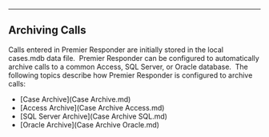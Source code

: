   ---------------------
  **Archiving Calls**
  ---------------------

Calls entered in Premier Responder are initially stored in the local
cases.mdb data file.  Premier Responder can be configured to
automatically archive calls to a common Access, SQL Server, or Oracle
database.  The following topics describe how Premier Responder is
configured to archive calls:

-   [Case Archive](Case Archive.md)
-   [Access Archive](Case Archive Access.md)
-   [SQL Server Archive](Case Archive SQL.md)
-   [Oracle Archive](Case Archive Oracle.md)
